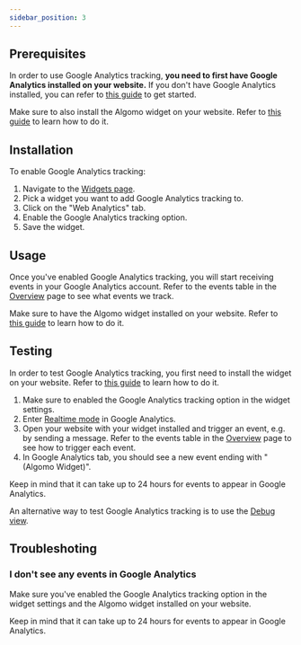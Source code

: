 ```yaml
---
sidebar_position: 3
---
```


## Prerequisites

In order to use Google Analytics tracking, **you need to first have Google Analytics installed on your website.** If you don't have Google Analytics installed, you can refer to [this guide](https://support.google.com/analytics/answer/9304153?hl=en) to get started.

Make sure to also install the Algomo widget on your website. Refer to [this guide](../Install%20a%20widget%20to%20your%20website.md) to learn how to do it.

## Installation

To enable Google Analytics tracking:

1. Navigate to the [Widgets page](https://app.algomo.com/widgets).
2. Pick a widget you want to add Google Analytics tracking to.
3. Click on the "Web Analytics" tab.
4. Enable the Google Analytics tracking option.
5. Save the widget.

## Usage

Once you've enabled Google Analytics tracking, you will start receiving events in your Google Analytics account. Refer to the events table in the [Overview](./Overview) page to see what events we track.

Make sure to have the Algomo widget installed on your website. Refer to [this guide](../Install%20a%20widget%20to%20your%20website.md) to learn how to do it.

## Testing

In order to test Google Analytics tracking, you first need to install the widget on your website. Refer to [this guide](../Install%20a%20widget%20to%20your%20website.md) to learn how to do it.

1. Make sure to enabled the Google Analytics tracking option in the widget settings.
2. Enter [Realtime mode](https://support.google.com/analytics/answer/1638635?hl=en) in Google Analytics.
3. Open your website with your widget installed and trigger an event, e.g. by sending a message. Refer to the events table in the [Overview](./Overview) page to see how to trigger each event.
4. In Google Analytics tab, you should see a new event ending with "(Algomo Widget)".

Keep in mind that it can take up to 24 hours for events to appear in Google Analytics.

An alternative way to test Google Analytics tracking is to use the [Debug view](https://support.google.com/analytics/answer/7201382?hl=en).

## Troubleshoting

### I don't see any events in Google Analytics

Make sure you've enabled the Google Analytics tracking option in the widget settings and the Algomo widget installed on your website.

Keep in mind that it can take up to 24 hours for events to appear in Google Analytics.
